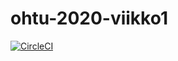 # ohtu-2020-viikko1

[![CircleCI](https://circleci.com/gh/Axamabrotha/ohtu-2020-viikko1.svg?style=svg)](https://circleci.com/gh/Axamabrotha/ohtu-2020-viikko1)
